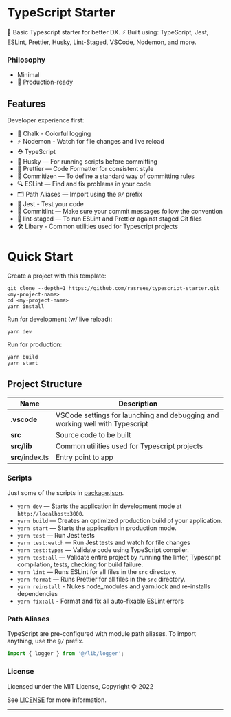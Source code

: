 # TypeScript Starter

🚀 Basic Typescript starter for better DX. ⚡️ Built using: TypeScript, Jest, ESLint, Prettier, Husky, Lint-Staged, VSCode, Nodemon, and more.

### Philosophy

- Minimal
- 🚀 Production-ready

## Features

Developer experience first:

- 🎨 Chalk - Colorful logging
- ⚡️ Nodemon - Watch for file changes and live reload
- ⛑ TypeScript
- 🐶 Husky — For running scripts before committing
- 💖 Prettier — Code Formatter for consistent style
- 📄 Commitizen — To define a standard way of committing rules
- 🔍 ESLint — Find and fix problems in your code
- 🗂 Path Aliases — Import using the `@/` prefix
- 🧪 Jest - Test your code
- 🚓 Commitlint — Make sure your commit messages follow the convention
- 🚫 lint-staged — To run ESLint and Prettier against staged Git files
- 🛠️ Libary - Common utilities used for Typescript projects

# Quick Start

Create a project with this template:

```
git clone --depth=1 https://github.com/rasreee/typescript-starter.git <my-project-name>
cd <my-project-name>
yarn install
```

Run for development (w/ live reload):

```
yarn dev
```

Run for production:

```
yarn build
yarn start
```

## Project Structure

| Name             | Description                                                                  |
| ---------------- | ---------------------------------------------------------------------------- |
| **.vscode**      | VSCode settings for launching and debugging and working well with Typescript |
| **src**          | Source code to be built                                                      |
| **src/lib**      | Common utilities used for Typescript projects                                |
| **src**/index.ts | Entry point to app                                                           |

### Scripts

Just some of the scripts in [package.json](package.json).

- `yarn dev` — Starts the application in development mode at `http://localhost:3000`.
- `yarn build` — Creates an optimized production build of your application.
- `yarn start` — Starts the application in production mode.
- `yarn test` — Run Jest tests
- `yarn test:watch` — Run Jest tests and watch for file changes
- `yarn test:types` — Validate code using TypeScript compiler.
- `yarn test:all` — Validate entire project by running the linter, Typescript compilation, tests, checking for build failure.
- `yarn lint` — Runs ESLint for all files in the `src` directory.
- `yarn format` — Runs Prettier for all files in the `src` directory.
- `yarn reinstall` - Nukes node_modules and yarn.lock and re-installs dependencies
- `yarn fix:all` - Format and fix all auto-fixable ESLint errors

### Path Aliases

TypeScript are pre-configured with module path aliases. To import anything, use the `@/` prefix.

```ts
import { logger } from '@/lib/logger';
```

### License

Licensed under the MIT License, Copyright © 2022

See [LICENSE](LICENSE) for more information.

---

